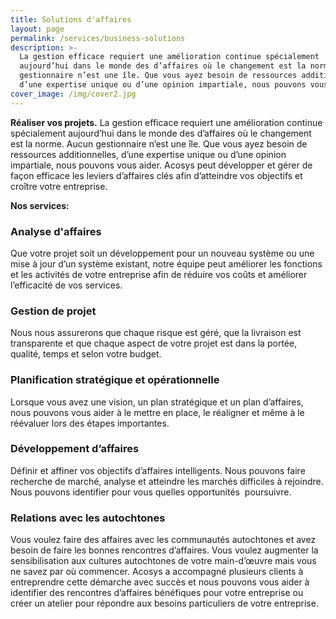 ```yaml
---
title: Solutions d'affaires
layout: page
permalink: /services/business-solutions
description: >-
  La gestion efficace requiert une amélioration continue spécialement
  aujourd’hui dans le monde des d’affaires où le changement est la norme. Aucun
  gestionnaire n’est une île. Que vous ayez besoin de ressources additionnelles,
  d’une expertise unique ou d’une opinion impartiale, nous pouvons vous aider.
cover_image: /img/cover2.jpg
---
```

**Réaliser vos projets.**
La gestion efficace requiert une amélioration continue spécialement aujourd’hui dans le monde des d’affaires où le changement est la norme. Aucun gestionnaire n’est une île. Que vous ayez besoin de ressources additionnelles, d’une expertise unique ou d’une opinion impartiale, nous pouvons vous aider. Acosys peut développer et gérer de façon efficace les leviers d’affaires clés afin d’atteindre vos objectifs et croître votre entreprise. 

**Nos services:**

### Analyse d'affaires

Que votre projet soit un développement pour un nouveau système ou une mise à jour d’un système existant, notre équipe peut améliorer les fonctions et les activités de votre entreprise afin de réduire vos coûts et améliorer l’efficacité de vos services.

### Gestion de projet

Nous nous assurerons que chaque risque est géré, que la livraison est transparente et que chaque aspect de votre projet est dans la portée, qualité, temps et selon votre budget.

### Planification stratégique et opérationnelle

Lorsque vous avez une vision, un plan stratégique et un plan d’affaires, nous pouvons vous aider à le mettre en place, le réaligner et même à le réévaluer lors des étapes importantes.

### Développement d’affaires

Définir et affiner vos objectifs d’affaires intelligents. Nous pouvons faire recherche de marché, analyse et atteindre les marchés difficiles à rejoindre. Nous pouvons identifier pour vous quelles opportunités  poursuivre.

### Relations avec les autochtones

Vous voulez faire des affaires avec les communautés autochtones et avez besoin de faire les bonnes rencontres d’affaires. Vous voulez augmenter la sensibilisation aux cultures autochtones de votre main-d’œuvre mais vous ne savez par où commencer. Acosys a accompagné plusieurs clients à entreprendre cette démarche avec succès et nous pouvons vous aider à identifier des rencontres d’affaires bénéfiques pour votre entreprise ou créer un atelier pour répondre aux besoins particuliers de votre entreprise.
